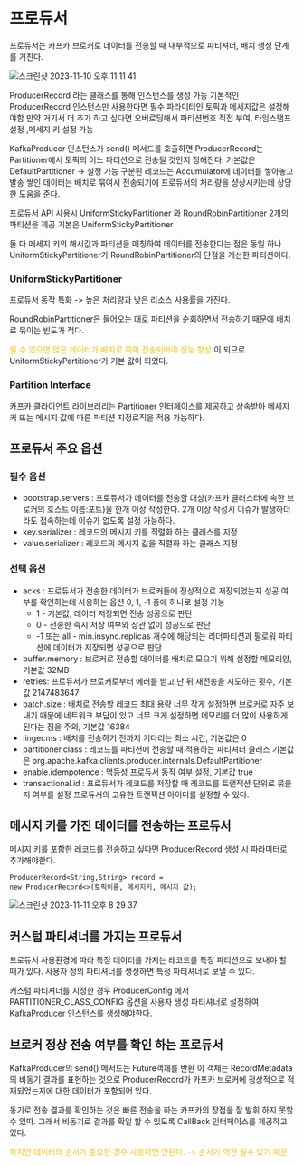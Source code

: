 # 프로듀서

프로듀서는 카프카 브로커로 데이터를 전송할 때 내부적으로 파티셔너, 배치 생성 단계를 거친다.

![스크린샷 2023-11-10 오후 11 11 41](https://github.com/kibongcoders/Study/assets/54662349/9a5007a8-d639-4102-a183-2c17163cb7fa)

ProducerRecord 라는 클래스를 통해 인스턴스를 생성 가능
기본적인 ProducerRecord 인스턴스만 사용한다면 필수 파라미터인 토픽과 메세지값은 설정해야함
만약 거기서 더 추가 하고 싶다면 오버로딩해서 파티션번호 직접 부여, 타임스탬프 설정 ,메세지 키 설정 가능

KafkaProducer 인스턴스가 send() 메서드를 호출하면 ProducerRecord는 Partitioner에서 토픽의 어느 파티션으로 전송될 것인지 정해진다.
기본값은 DefaultPartitioner -> 설정 가능
구분된 레코드는 Accumulator에 데이터를 쌓아놓고 발송
쌓인 데이터는 배치로 묶여서 전송되기에 프로듀서의 처리량을 샹상시키는데 상당한 도움을 준다.

프로듀서 API 사용시 UniformStickyPartitioner 와 RoundRobinPartitioner 2개의 파티션을 제공
기본은 UniformStickyPartitioner 

둘 다 메세지 키의 해시값과 파티션을 매칭하여 데이터를 전송한다는 점은 동일 하나
UniformStickyPartitioner가 RoundRobinPartitioner의 단점을 개선한 파티션이다.

### UniformStickyPartitioner

프로듀서 동작 특화 -> 높은 처리량과 낮은 리소스 사용률을 가진다.

RoundRobinPartitioner은 들어오는 대로 파티션을 순회하면서 전송하기 때문에 배치로 묶이는 빈도가 적다.

<span style="color:#f1c40f">될 수 있으면 많은 데이터가 배치로 묶여 전송되어야 성능 향상</span> 이 되므로UniformStickyPartitioner가 기본 값이 되었다.

### Partition Interface

카프카 클라이언트 라이브러리는 Partitioner 인터페이스를 제공하고 상속받아
메세지 키 또는 메시지 값에 따른 파티션 지정로직을 적용 가능하다.

## 프로듀서 주요 옵션

### 필수 옵션

- bootstrap.servers : 프로듀서가 데이터를 전송할 대상(카프카 클러스터에 속한 브로커의 호스트 이름:포트)을 한개 이상 작성한다.
    2개 이상 작성시 이슈가 발생하더라도 접속하는데 이슈가 없도록 설정 가능하다.
- key.serializer : 레코드의 메시지 키를 직렬화 하는 클래스를 지정
- value.serializer : 레코드의 메시지 값을 직렬화 하는 클래스 지정

### 선택 옵션

- acks : 프로듀서가 전송한 데이터가 브로커들에 정상적으로 저장되었는지 성공 여부를 확인하는데 사용하는 옵션 0, 1, -1 중에 하나로 설정 가능
    - 1 - 기본값, 데이터 저장되면 전송 성공으로 판단
    - 0 - 전송한 즉시 저장 여부와 상관 없이 성공으로 판단
    - -1 또는 all - min.insync.replicas 개수에 해당되는 리더파티션과 팔로워 파티션에 데이터가 저장되면 성공으로 판단
- buffer.memory : 브로커로 전송할 데이터를 배치로 모으기 위해 설정할 메모리양, 기본값 32MB
- retries: 프로듀서가 브로커로부터 에러를 받고 난 뒤 재전송을 시도하는 횟수, 기본값 2147483647
- batch.size : 배치로 전송할 레코드 최대 용량
    너무 작게 설정하면 브로커로 자주 보내기 때문에 네트워크 부담이 있고 너무 크게 설정하면 메모리를 더 많이 사용하게 된다는 점을 주의, 기본값 16384
- linger.ms : 배치를 전송하기 전까지 기다리는 최소 시간, 기본값은 0
- partitioner.class : 레코드를 파티션에 전송할 때 적용하는 파티셔너 클래스 기본값은
    org.apache.kafka.clients.producer.internals.DefaultPartitioner
- enable.idempotence : 멱등성 프로듀서 동작 여부 설정, 기본값 true
- transactional.id : 프로듀서가 레코드를 저장할 때 레코드를 트랜잭션 단위로 묶을지 여부를 설정
    프로듀서의 고유한 트랜잭션 아이디를 설정할 수 있다.

## 메시지 키를 가진 데이터를 전송하는 프로듀서

메시지 키를 포함한 레코드를 전송하고 싶다면 ProducerRecord 생성 시 파라미터로 추가해야한다.
```
ProducerRecord<String,String> record = 
new ProducerRecord<>(토픽이름, 메시지키, 메시지 값);
```

![스크린샷 2023-11-11 오후 8 29 37](https://github.com/kibongcoders/Study/assets/54662349/a216c6e7-beb7-4a20-84d3-e9e52e05ff59)


## 커스텀 파티셔너를 가지는 프로듀서

프로듀서 사용환경에 따라 특정 데이터를 가지는 레코드를 특정 파티션으로 보내야 할 때가 있다.
사용자 정의 파티셔너를 생성하면 특정 파티셔너로 보낼 수 있다.

커스텀 파티셔너를 지정한 경우 ProducerConfig 에서 PARTITIONER_CLASS_CONFIG 옵션을 사용자 생성 파티셔너로 설정하여 KafkaProducer 인스턴스를 생성해야한다.

## 브로커 정상 전송 여부를 확인 하는 프로듀서

KafkaProducer의 send() 메서드는 Future객체를 반환
이 객체는 RecordMetadata의 비동기 결과를 표현하는 것으로 ProducerRecord가 카프카 브로커에 정상적으로 적재되었는지에 대한 데이터가 포함되어 있다.

동기로 전송 결과를 확인하는 것은 빠른 전송을 하는 카프카의 장점을 잘 발휘 하지 못할 수 있따.
그래서 비동기로 결과를 확일 할 수 있도록 CallBack 인터페이스를 제공하고 있다.

<span style="color:#f1c40f">하지만 데이터의 순서가 중요한 경우 사용하면 안된다. -> 순서가 역전 될수 있기 때문</span>



